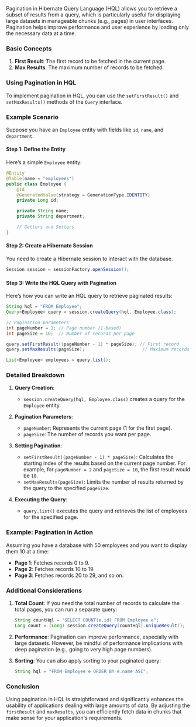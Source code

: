 Pagination in Hibernate Query Language (HQL) allows you to retrieve a subset of results from a query, which is particularly useful for displaying large datasets in manageable chunks (e.g., pages) in user interfaces. Pagination helps improve performance and user experience by loading only the necessary data at a time.

### Basic Concepts

1. **First Result**: The first record to be fetched in the current page.
2. **Max Results**: The maximum number of records to be fetched.

### Using Pagination in HQL

To implement pagination in HQL, you can use the `setFirstResult()` and `setMaxResults()` methods of the `Query` interface.

### Example Scenario

Suppose you have an `Employee` entity with fields like `id`, `name`, and `department`.

#### Step 1: Define the Entity

Here’s a simple `Employee` entity:

```java
@Entity
@Table(name = "employees")
public class Employee {
    @Id
    @GeneratedValue(strategy = GenerationType.IDENTITY)
    private Long id;

    private String name;
    private String department;

    // Getters and Setters
}
```

#### Step 2: Create a Hibernate Session

You need to create a Hibernate session to interact with the database.

```java
Session session = sessionFactory.openSession();
```

#### Step 3: Write the HQL Query with Pagination

Here’s how you can write an HQL query to retrieve paginated results:

```java
String hql = "FROM Employee";
Query<Employee> query = session.createQuery(hql, Employee.class);

// Pagination parameters
int pageNumber = 1; // Page number (1-based)
int pageSize = 10;  // Number of records per page

query.setFirstResult((pageNumber - 1) * pageSize); // First record
query.setMaxResults(pageSize);                      // Maximum records

List<Employee> employees = query.list();
```

### Detailed Breakdown

1. **Query Creation**: 
   - `session.createQuery(hql, Employee.class)` creates a query for the `Employee` entity.
   
2. **Pagination Parameters**:
   - `pageNumber`: Represents the current page (1 for the first page).
   - `pageSize`: The number of records you want per page.

3. **Setting Pagination**:
   - `setFirstResult((pageNumber - 1) * pageSize)`: Calculates the starting index of the results based on the current page number. For example, for `pageNumber = 2` and `pageSize = 10`, the first result would be `10`.
   - `setMaxResults(pageSize)`: Limits the number of results returned by the query to the specified `pageSize`.

4. **Executing the Query**: 
   - `query.list()` executes the query and retrieves the list of employees for the specified page.

### Example: Pagination in Action

Assuming you have a database with 50 employees and you want to display them 10 at a time:

- **Page 1**: Fetches records 0 to 9.
- **Page 2**: Fetches records 10 to 19.
- **Page 3**: Fetches records 20 to 29, and so on.

### Additional Considerations

1. **Total Count**: If you need the total number of records to calculate the total pages, you can run a separate query:
   ```java
   String countHql = "SELECT COUNT(e.id) FROM Employee e";
   Long count = (Long) session.createQuery(countHql).uniqueResult();
   ```

2. **Performance**: Pagination can improve performance, especially with large datasets. However, be mindful of performance implications with deep pagination (e.g., going to very high page numbers).

3. **Sorting**: You can also apply sorting to your paginated query:
   ```java
   String hql = "FROM Employee e ORDER BY e.name ASC";
   ```

### Conclusion

Using pagination in HQL is straightforward and significantly enhances the usability of applications dealing with large amounts of data. By adjusting the `firstResult` and `maxResults`, you can efficiently fetch data in chunks that make sense for your application's requirements.